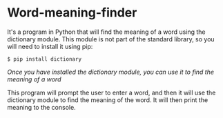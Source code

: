 # Word-meaning-finder
It's a program in Python that will find the meaning of a word using the dictionary module. This module is not part of the standard library, so you will need to install it using pip:
```
$ pip install dictionary
```
<i>Once you have installed the dictionary module, you can use it to find the meaning of a word</i>

This program will prompt the user to enter a word, and then it will use the dictionary module to find the meaning of the word. It will then print the meaning to the console.
